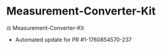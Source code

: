 # Measurement-Converter-Kit
⚖️ Measurement-Converter-Kit


- Automated update for PR #1-1760854570-237